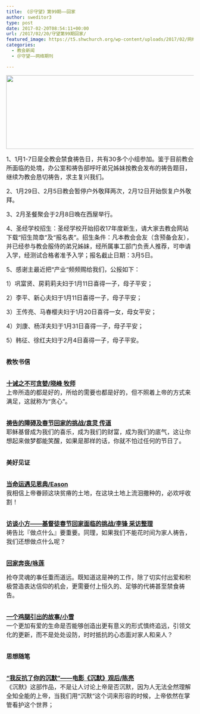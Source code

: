 ```yaml
---
title: 《＠守望》第99期——回家
author: sweditor3
type: post
date: 2017-02-20T08:54:11+00:00
url: /2017/02/20/守望第99期回家/
featured_image: https://t5.shwchurch.org/wp-content/uploads/2017/02/网络期刊99期封面-400x288.jpg
categories:
  - 教会新闻
  - ＠守望——网络期刊

---
```

<img class="aligncenter size-full wp-image-15007" src="http://t5.shwchurch.org/wp-content/uploads/2017/02/刊头-复件.png" alt="" width="886" height="198" srcset="http://t5.shwchurch.org/wp-content/uploads/2017/02/刊头-复件.png 886w, http://t5.shwchurch.org/wp-content/uploads/2017/02/刊头-复件-400x89.png 400w, http://t5.shwchurch.org/wp-content/uploads/2017/02/刊头-复件-600x134.png 600w, http://t5.shwchurch.org/wp-content/uploads/2017/02/刊头-复件-768x172.png 768w, http://t5.shwchurch.org/wp-content/uploads/2017/02/刊头-复件-500x112.png 500w" sizes="(max-width: 886px) 100vw, 886px" />

<span style="font-size: 12pt;">1、1月1-7日是全教会禁食祷告日，共有30多个小组参加。鉴于目前教会所面临的处境，办公室和祷告部呼吁弟兄姊妹按教会发布的祷告题目，继续为教会恳切祷告，求主复兴我们。</span>

<span style="font-size: 12pt;">2、1月29日、2月5日教会暂停户外敬拜两次，2月12日开始恢复户外敬拜。</span>

<span style="font-size: 12pt;">3、2月圣餐聚会于2月8日晚在西屋举行。</span>

<span style="font-size: 12pt;">4、圣经学校招生：圣经学校开始招收17年度新生，请大家去教会网站下载“招生简章”及“报名表”。招生条件：凡本教会会友（含预备会友），并已经参与教会服侍的弟兄姊妹，经所属事工部门负责人推荐，可申请入学，经测试合格者准予入学；报名截止日期：3月5日。</span>

<span style="font-size: 12pt;">5、感谢主最近把“产业“频频赐给我们，公报如下：</span>

<span style="font-size: 12pt;">1）巩富贤、房莉莉夫妇于1月11日喜得一子，母子平安；</span>
  
<span style="font-size: 12pt;">2）李平、新心夫妇于1月11日喜得一子，母子平安；</span>
  
<span style="font-size: 12pt;">3）王传亮、马春樱夫妇于1月20日喜得一女，母女平安；</span>
  
<span style="font-size: 12pt;">4）刘康、杨洋夫妇于1月31日喜得一子，母子平安；</span>
  
<span style="font-size: 12pt;">5）韩征、徐红夫妇于2月4日喜得一子，母子平安。</span>

**<span style="font-size: 12pt;"><br /> 教牧书信</span>**

[**<span style="font-size: 12pt;"><br /> 十诫之不可贪婪/晓峰 牧师<br /> </span>**][1]<span style="font-size: 12pt;">上帝所造的都是好的，所给的需要也都是好的，但不照着上帝的方式来满足，这就称为“贪心”。</span>

[**<span style="font-size: 12pt;"><br /> 祷告的障碍及春节回家的挑战/袁灵 传道<br /> </span>**][2]<span style="font-size: 12pt;">耶稣基督成为我们的喜乐，成为我们的财富，成为我们的底气，这让你想起来做梦都能笑醒，如果是那样的话，你就不怕过任何的节日了。</span>

**<span style="font-size: 12pt;"><br /> 美好见证</span>**

[**<span style="font-size: 12pt;"><br /> 当命运遇见恩典/Eason<br /> </span>**][3]<span style="font-size: 12pt;">我相信上帝眷顾这块贫瘠的土地，在这块土地上流泪撒种的，必欢呼收割！</span>

[**<span style="font-size: 12pt;"><br /> 访谈小方——基督徒春节回家面临的挑战/李锋 采访整理<br /> </span>**][4]<span style="font-size: 12pt;">祷告比『做点什么』要重要。同理，如果我们不能花时间为家人祷告，我们还想做点什么呢？</span>

[**<span style="font-size: 12pt;"><br /> 回家奔丧/咏莲</span>**][5]

<span style="font-size: 12pt;">抢夺灵魂的事任重而道远。既知道这是神的工作，除了切实付出爱和积极营造表达信仰的机会，更需要付上恒久的、足够的代祷甚至禁食祷告。</span>

[**<span style="font-size: 12pt;"><br /> 一个鸡腿引出的故事/小雪<br /> </span>**][6]<span style="font-size: 12pt;">一个更加有爱的生命是否能够创造出更有意义的形式慎终追远，引领文化的更新，而不是处处设防，时时抵抗的心态面对家人和亲人？</span>

**<span style="font-size: 12pt;"><br /> 思想随笔</span>**

[**<span style="font-size: 12pt;"><br /> “我反抗了你的沉默”——电影《沉默》观后/陈亮<br /> </span>**][7]<span style="font-size: 12pt;">《沉默》这部作品，不是让人讨论上帝是否沉默，因为人无法全然理解全知全能的上帝，当我们用“沉默”这个词来形容的时候，上帝依然在掌管看护这个世界；</span>

 [1]: /2017/02/20/十诫之不可贪婪/
 [2]: /2017/02/20/祷告的障碍及春节回家的挑战/
 [3]: /2017/02/20/当命运遇见恩典/
 [4]: /2017/02/20/基督徒春节回家面临的挑战访谈小方/
 [5]: /2017/02/20/回家奔丧/
 [6]: /2017/02/20/一个鸡腿引出的故事/
 [7]: /2017/02/20/我反抗了你的沉默电影沉默观后/